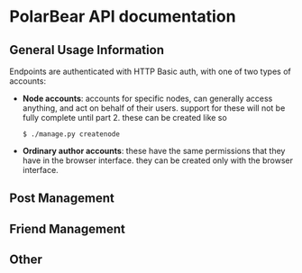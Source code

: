 # PolarBear API documentation

## General Usage Information

Endpoints are authenticated with HTTP Basic auth, with one of two
types of accounts:

- **Node accounts**: accounts for specific nodes, can generally access
  anything, and act on behalf of their users. support for these will
  not be fully complete until part 2. these can be created like so

  ```
  $ ./manage.py createnode
  ```

- **Ordinary author accounts**: these have the same permissions that
    they have in the browser interface. they can be created only with
    the browser interface.


## Post Management

## Friend Management

## Other